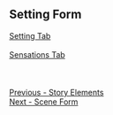 ## Setting Form ##
[Setting Tab](Setting_Tab.md) <br/><br/>
[Sensations Tab](Sensations_Tab.md) <br/><br/>
 <br/>
 <br/>
[Previous - Story Elements](Story_Elements.md) <br/>
[Next - Scene Form](Scene_Form.md) <br/>
